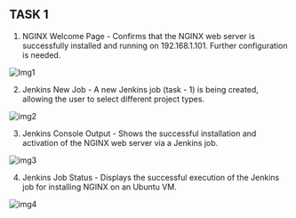 ## TASK 1

1. NGINX Welcome Page - Confirms that the NGINX web server is successfully installed and running on 192.168.1.101. Further configuration is needed.
   
![Img1](https://github.com/user-attachments/assets/1d7db761-d898-450d-904b-96c96815a44b)

2. Jenkins New Job - A new Jenkins job (task - 1) is being created, allowing the user to select different project types.
   
![img2](https://github.com/user-attachments/assets/2d415f66-9178-4cba-abb4-aad5fd43cebd)

3. Jenkins Console Output - Shows the successful installation and activation of the NGINX web server via a Jenkins job.
   
![img3](https://github.com/user-attachments/assets/4fd8bd88-d97a-4ec3-9c1e-2f2bd6daaa12)

4. Jenkins Job Status - Displays the successful execution of the Jenkins job for installing NGINX on an Ubuntu VM.
   
![img4](https://github.com/user-attachments/assets/a673e772-3ea5-46fb-b3d8-a777cb7daf08)
